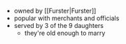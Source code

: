 - owned by [[Furster|Furster]]
- popular with merchants and officials
- served by 3 of the 9 daughters
	- they're old enough to marry
